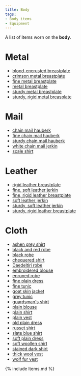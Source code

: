 ```yaml
---
title: Body
tags:
- Body items
- Equipment
---
```


A list of items worn on the **body**.

# Metal

- [blood-encrusted breastplate](blood-encrusted_breastplate "wikilink")
- [crimson metal breastplate](crimson_metal_breastplate "wikilink")
- [fine metal breastplate](fine_metal_breastplate "wikilink")
- [metal breastplate](metal_breastplate "wikilink")
- [sturdy metal breastplate](sturdy_metal_breastplate "wikilink")
- [sturdy, rigid metal
  breasplate](sturdy,_rigid_metal_breasplate "wikilink")

# Mail

- [chain mail hauberk](chain_mail_hauberk "wikilink")
- [fine chain mail hauberk](fine_chain_mail_hauberk "wikilink")
- [sturdy chain mail hauberk](sturdy_chain_mail_hauberk "wikilink")
- [white chain mail jerkin](white_chain_mail_jerkin "wikilink")
- [scale shirt](scale_shirt "wikilink")

# Leather

- [rigid leather breastplate](rigid_leather_breastplate "wikilink")
- [fine, soft leather jerkin](fine,_soft_leather_jerkin "wikilink")
- [fine, rigid leather
  breastplate](fine,_rigid_leather_breastplate "wikilink")
- [soft leather jerkin](soft_leather_jerkin "wikilink")
- [sturdy, soft leather jerkin](sturdy,_soft_leather_jerkin "wikilink")
- [sturdy, rigid leather
  breastplate](sturdy,_rigid_leather_breastplate "wikilink")

# Cloth

- [ashen grey shirt](ashen_grey_shirt "wikilink")
- [black and red robe](black_and_red_robe "wikilink")
- [black robe](black_robe "wikilink")
- [chequered shirt](chequered_shirt "wikilink")
- [Daedeltiri robe](Daedeltiri_robe "wikilink")
- [embroidered blouse](embroidered_blouse "wikilink")
- [enruned robe](enruned_robe "wikilink")
- [fine plain dress](fine_plain_dress "wikilink")
- [fine tunic](fine_tunic "wikilink")
- [goat skin jacket](goat_skin_jacket "wikilink")
- [grey tunic](grey_tunic "wikilink")
- [guardsman's shirt](guardsman's_shirt "wikilink")
- [plain blouse](plain_blouse "wikilink")
- [plain shirt](plain_shirt "wikilink")
- [plain vest](plain_vest "wikilink")
- [old plain dress](old_plain_dress "wikilink")
- [russet shirt](russet_shirt "wikilink")
- [slate blue shirt](slate_blue_shirt "wikilink")
- [soft plain dress](soft_plain_dress "wikilink")
- [soft woollen shirt](soft_woollen_shirt "wikilink")
- [stained dark shirt](stained_dark_shirt "wikilink")
- [thick wool vest](thick_wool_vest "wikilink")
- [wolf fur vest](wolf_fur_vest "wikilink")

{% include Items.md %}
